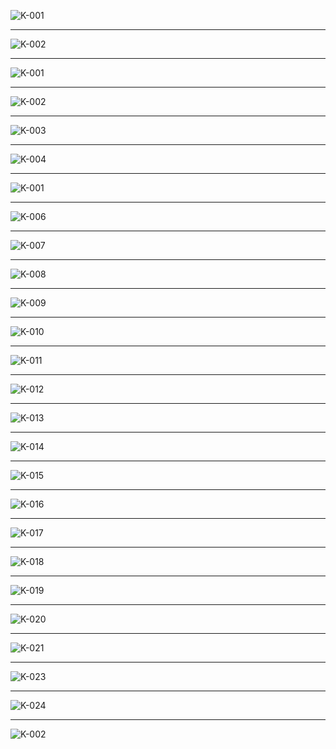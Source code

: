 
![K-001](https://user-images.githubusercontent.com/59239079/79433330-ec8cd380-8007-11ea-95e7-9da9be4b9eb7.png)
- - -
![K-002](https://user-images.githubusercontent.com/59239079/79433380-ff070d00-8007-11ea-9c33-938e2b5cd002.png)
- - -
![K-001](https://user-images.githubusercontent.com/59239079/79434574-899c3c00-8009-11ea-870d-94b606b79290.png)
- - -
![K-002](https://user-images.githubusercontent.com/59239079/79434727-bf412500-8009-11ea-9ffb-26ecf24539a2.png)
- - -
![K-003](https://user-images.githubusercontent.com/59239079/79434766-cff19b00-8009-11ea-97f3-d9614bbbf56c.png)
- - -
![K-004](https://user-images.githubusercontent.com/59239079/79434816-e0097a80-8009-11ea-9263-311dd5d044b4.png)
- - -
![K-001](https://user-images.githubusercontent.com/59239079/79464574-317b2f00-8035-11ea-9077-d286d0a004c9.png)
- - -
![K-006](https://user-images.githubusercontent.com/59239079/79434941-09c2a180-800a-11ea-9fce-b56b7f0af868.png)
- - -
![K-007](https://user-images.githubusercontent.com/59239079/79434981-1515cd00-800a-11ea-842d-ffdc11169dc1.png)
- - -
![K-008](https://user-images.githubusercontent.com/59239079/79435033-23fc7f80-800a-11ea-9df8-53cea733a1b2.png)
- - -
![K-009](https://user-images.githubusercontent.com/59239079/79435092-337bc880-800a-11ea-92a3-7d5bfaf701bf.png)
- - -
![K-010](https://user-images.githubusercontent.com/59239079/79435136-4098b780-800a-11ea-9a18-695dc53f2593.png)
- - -
![K-011](https://user-images.githubusercontent.com/59239079/79435181-4c847980-800a-11ea-8ebe-8d93241a9b26.png)
- - -
![K-012](https://user-images.githubusercontent.com/59239079/79435222-57d7a500-800a-11ea-814a-3854b57a9825.png)
- - -
![K-013](https://user-images.githubusercontent.com/59239079/79435269-632ad080-800a-11ea-88a5-03f06384f674.png)
- - -
![K-014](https://user-images.githubusercontent.com/59239079/79435312-6e7dfc00-800a-11ea-8abc-249a5febf4f2.png)
- - -
![K-015](https://user-images.githubusercontent.com/59239079/79435351-7c338180-800a-11ea-9515-1d216346580b.png)
- - -
![K-016](https://user-images.githubusercontent.com/59239079/79435445-a2592180-800a-11ea-81bb-0ae9744af93b.png)
- - -
![K-017](https://user-images.githubusercontent.com/59239079/79435487-aedd7a00-800a-11ea-909a-0eb3a56b0827.png)
- - -
![K-018](https://user-images.githubusercontent.com/59239079/79435517-bc92ff80-800a-11ea-8cde-6cb93678d003.png)
- - -
![K-019](https://user-images.githubusercontent.com/59239079/79435544-c61c6780-800a-11ea-998f-b62cfae5e1e3.png)
- - -
![K-020](https://user-images.githubusercontent.com/59239079/79435602-d92f3780-800a-11ea-9405-2f70a045f95f.png)
- - -
![K-021](https://user-images.githubusercontent.com/59239079/79435656-e5b39000-800a-11ea-971b-6775d045ffef.png)
- - -
![K-023](https://user-images.githubusercontent.com/59239079/79435747-011e9b00-800b-11ea-87a8-1af1b8c811db.png)
- - -
![K-024](https://user-images.githubusercontent.com/59239079/79435789-0d0a5d00-800b-11ea-851d-6be2a83380b2.png)
- - -
![K-002](https://user-images.githubusercontent.com/59239079/79464676-58d1fc00-8035-11ea-9757-2891f8259cb1.png)

